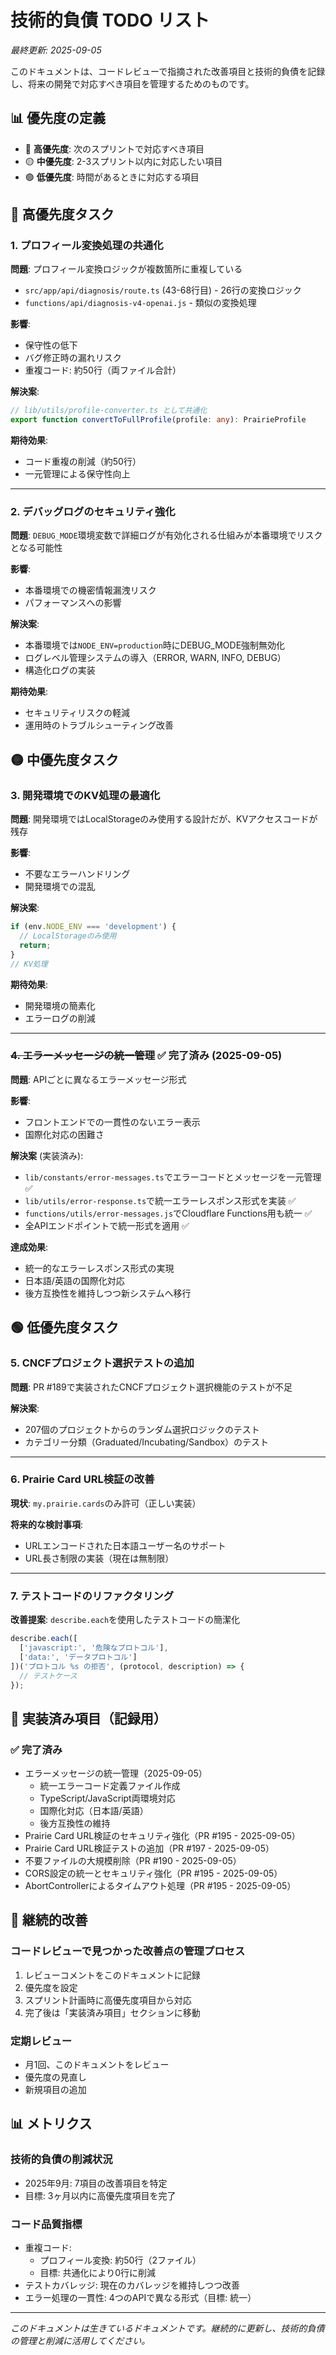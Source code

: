 # 技術的負債 TODO リスト

*最終更新: 2025-09-05*

このドキュメントは、コードレビューで指摘された改善項目と技術的負債を記録し、将来の開発で対応すべき項目を管理するためのものです。

## 📊 優先度の定義

- 🔴 **高優先度**: 次のスプリントで対応すべき項目
- 🟡 **中優先度**: 2-3スプリント以内に対応したい項目  
- 🟢 **低優先度**: 時間があるときに対応する項目

## 🔴 高優先度タスク

### 1. プロフィール変換処理の共通化
**問題**: プロフィール変換ロジックが複数箇所に重複している
- `src/app/api/diagnosis/route.ts` (43-68行目) - 26行の変換ロジック
- `functions/api/diagnosis-v4-openai.js` - 類似の変換処理

**影響**: 
- 保守性の低下
- バグ修正時の漏れリスク
- 重複コード: 約50行（両ファイル合計）

**解決案**:
```typescript
// lib/utils/profile-converter.ts として共通化
export function convertToFullProfile(profile: any): PrairieProfile
```

**期待効果**: 
- コード重複の削減（約50行）
- 一元管理による保守性向上

---

### 2. デバッグログのセキュリティ強化
**問題**: `DEBUG_MODE`環境変数で詳細ログが有効化される仕組みが本番環境でリスクとなる可能性

**影響**:
- 本番環境での機密情報漏洩リスク
- パフォーマンスへの影響

**解決案**:
- 本番環境では`NODE_ENV=production`時にDEBUG_MODE強制無効化
- ログレベル管理システムの導入（ERROR, WARN, INFO, DEBUG）
- 構造化ログの実装

**期待効果**:
- セキュリティリスクの軽減
- 運用時のトラブルシューティング改善

## 🟡 中優先度タスク

### 3. 開発環境でのKV処理の最適化
**問題**: 開発環境ではLocalStorageのみ使用する設計だが、KVアクセスコードが残存

**影響**:
- 不要なエラーハンドリング
- 開発環境での混乱

**解決案**:
```javascript
if (env.NODE_ENV === 'development') {
  // LocalStorageのみ使用
  return;
}
// KV処理
```

**期待効果**:
- 開発環境の簡素化
- エラーログの削減

---

### ~~4. エラーメッセージの統一管理~~ ✅ 完了済み (2025-09-05)
**問題**: APIごとに異なるエラーメッセージ形式

**影響**:
- フロントエンドでの一貫性のないエラー表示
- 国際化対応の困難さ

**解決案** (実装済み):
- `lib/constants/error-messages.ts`でエラーコードとメッセージを一元管理 ✅
- `lib/utils/error-response.ts`で統一エラーレスポンス形式を実装 ✅
- `functions/utils/error-messages.js`でCloudflare Functions用も統一 ✅
- 全APIエンドポイントで統一形式を適用 ✅

**達成効果**:
- 統一的なエラーレスポンス形式の実現
- 日本語/英語の国際化対応
- 後方互換性を維持しつつ新システムへ移行

## 🟢 低優先度タスク

### 5. CNCFプロジェクト選択テストの追加
**問題**: PR #189で実装されたCNCFプロジェクト選択機能のテストが不足

**解決案**:
- 207個のプロジェクトからのランダム選択ロジックのテスト
- カテゴリー分類（Graduated/Incubating/Sandbox）のテスト

---

### 6. Prairie Card URL検証の改善
**現状**: `my.prairie.cards`のみ許可（正しい実装）

**将来的な検討事項**:
- URLエンコードされた日本語ユーザー名のサポート
- URL長さ制限の実装（現在は無制限）

---

### 7. テストコードのリファクタリング
**改善提案**: `describe.each`を使用したテストコードの簡潔化

```typescript
describe.each([
  ['javascript:', '危険なプロトコル'],
  ['data:', 'データプロトコル']
])('プロトコル %s の拒否', (protocol, description) => {
  // テストケース
});
```

## 📝 実装済み項目（記録用）

### ✅ 完了済み
- エラーメッセージの統一管理（2025-09-05）
  - 統一エラーコード定義ファイル作成
  - TypeScript/JavaScript両環境対応
  - 国際化対応（日本語/英語）
  - 後方互換性の維持
- Prairie Card URL検証のセキュリティ強化（PR #195 - 2025-09-05）
- Prairie Card URL検証テストの追加（PR #197 - 2025-09-05）
- 不要ファイルの大規模削除（PR #190 - 2025-09-05）
- CORS設定の統一とセキュリティ強化（PR #195 - 2025-09-05）
- AbortControllerによるタイムアウト処理（PR #195 - 2025-09-05）

## 🔄 継続的改善

### コードレビューで見つかった改善点の管理プロセス
1. レビューコメントをこのドキュメントに記録
2. 優先度を設定
3. スプリント計画時に高優先度項目から対応
4. 完了後は「実装済み項目」セクションに移動

### 定期レビュー
- 月1回、このドキュメントをレビュー
- 優先度の見直し
- 新規項目の追加

## 📊 メトリクス

### 技術的負債の削減状況
- 2025年9月: 7項目の改善項目を特定
- 目標: 3ヶ月以内に高優先度項目を完了

### コード品質指標
- 重複コード: 
  - プロフィール変換: 約50行（2ファイル）
  - 目標: 共通化により0行に削減
- テストカバレッジ: 現在のカバレッジを維持しつつ改善
- エラー処理の一貫性: 4つのAPIで異なる形式（目標: 統一）

---

*このドキュメントは生きているドキュメントです。継続的に更新し、技術的負債の管理と削減に活用してください。*